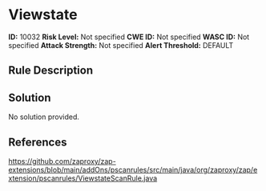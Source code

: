 
# Viewstate

**ID:** 10032
**Risk Level:** Not specified
**CWE ID:** Not specified
**WASC ID:** Not specified
**Attack Strength:** Not specified
**Alert Threshold:** DEFAULT

## Rule Description


## Solution
No solution provided.

## References
https://github.com/zaproxy/zap-extensions/blob/main/addOns/pscanrules/src/main/java/org/zaproxy/zap/extension/pscanrules/ViewstateScanRule.java
